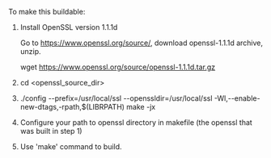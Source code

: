 To make this buildable:
1. Install OpenSSL version 1.1.1d

    Go to https://www.openssl.org/source/, download openssl-1.1.1d archive, unzip.

    wget https://www.openssl.org/source/openssl-1.1.1d.tar.gz

2.  cd <openssl_source_dir>

3.  ./config --prefix=/usr/local/ssl --openssldir=/usr/local/ssl -Wl,--enable-new-dtags,-rpath,$(LIBRPATH)
    make -jx

2. Configure your path to openssl directory in makefile (the openssl that was built in step 1)
3. Use 'make' command to build.
